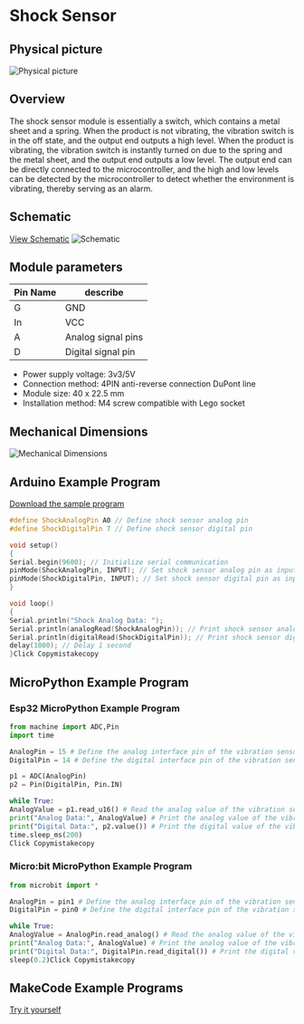 # Shock Sensor

## Physical picture



![Physical picture](http://localhost:3000/zh-cn/ph2.0_sensors/sensors/shock_sensor/picture/shock_sensor.png)



## Overview

The shock sensor module is essentially a switch, which contains a metal sheet and a spring. When the product is not vibrating, the vibration switch is in the off state, and the output end outputs a high level. When the product is vibrating, the vibration switch is instantly turned on due to the spring and the metal sheet, and the output end outputs a low level. The output end can be directly connected to the microcontroller, and the high and low levels can be detected by the microcontroller to detect whether the environment is vibrating, thereby serving as an alarm.

## Schematic

[View Schematic](en/ph2.0_sensors/sensors/shock_sensor/shock_sensor_schematic.pdf) ![Schematic](http://localhost:3000/zh-cn/ph2.0_sensors/sensors/shock_sensor/picture/shock_sensor_schematic.png)

## Module parameters

| Pin Name | describe           |
| -------- | ------------------ |
| G        | GND                |
| In       | VCC                |
| A        | Analog signal pins |
| D        | Digital signal pin |

- Power supply voltage: 3v3/5V
- Connection method: 4PIN anti-reverse connection DuPont line
- Module size: 40 x 22.5 mm
- Installation method: M4 screw compatible with Lego socket

## Mechanical Dimensions

![Mechanical Dimensions](http://localhost:3000/zh-cn/ph2.0_sensors/sensors/shock_sensor/picture/shock_sensor_schematic_assembly.png)



## Arduino Example Program

[Download the sample program](en/ph2.0_sensors/sensors/shock_sensor/shock_sensor.rar)

```c++
#define ShockAnalogPin A0 // Define shock sensor analog pin
#define ShockDigitalPin 7 // Define shock sensor digital pin

void setup()
{
Serial.begin(9600); // Initialize serial communication
pinMode(ShockAnalogPin, INPUT); // Set shock sensor analog pin as input
pinMode(ShockDigitalPin, INPUT); // Set shock sensor digital pin as input
}

void loop()
{
Serial.println("Shock Analog Data: ");
Serial.println(analogRead(ShockAnalogPin)); // Print shock sensor analog data
Serial.println(digitalRead(ShockDigitalPin)); // Print shock sensor digital data
delay(1000); // Delay 1 second
}Click Copymistakecopy
```

## MicroPython Example Program

### Esp32 MicroPython Example Program

```python
from machine import ADC,Pin
import time

AnalogPin = 15 # Define the analog interface pin of the vibration sensor
DigitalPin = 14 # Define the digital interface pin of the vibration sensor

p1 = ADC(AnalogPin)
p2 = Pin(DigitalPin, Pin.IN)

while True:
AnalogValue = p1.read_u16() # Read the analog value of the vibration sensor
print("Analog Data:", AnalogValue) # Print the analog value of the vibration sensor
print("Digital Data:", p2.value()) # Print the digital value of the vibration sensor
time.sleep_ms(200)
Click Copymistakecopy
```

### Micro:bit MicroPython Example Program

```python
from microbit import *

AnalogPin = pin1 # Define the analog interface pin of the vibration sensor
DigitalPin = pin0 # Define the digital interface pin of the vibration sensor

while True:
AnalogValue = AnalogPin.read_analog() # Read the analog value of the vibration sensor
print("Analog Data:", AnalogValue) # Print the analog value of the vibration sensor
print("Digital Data:", DigitalPin.read_digital()) # Print the digital value of the vibration sensor
sleep(0.2)Click Copymistakecopy
```

## MakeCode Example Programs

[Try it yourself](https://makecode.microbit.org/_0Jy1249E9U4K)